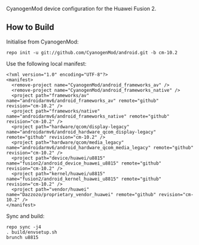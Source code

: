 CyanogenMod device configuration for the Huawei Fusion 2.

How to Build
---------------

Initialise from CyanogenMod:

    repo init -u git://github.com/CyanogenMod/android.git -b cm-10.2

Use the following local manifest:

    <?xml version="1.0" encoding="UTF-8"?>
    <manifest>
      <remove-project name="CyanogenMod/android_frameworks_av" />
      <remove-project name="CyanogenMod/android_frameworks_native" />
      <project path="frameworks/av" name="androidarmv6/android_frameworks_av" remote="github" revision="cm-10.2" />
      <project path="frameworks/native" name="androidarmv6/android_frameworks_native" remote="github" revision="cm-10.2" />
      <project path="hardware/qcom/display-legacy" name="androidarmv6/android_hardware_qcom_display-legacy" remote="github" revision="cm-10.2" />
      <project path="hardware/qcom/media_legacy" name="androidarmv6/android_hardware_qcom_media_legacy" remote="github" revision="cm-10.2" />
      <project path="device/huawei/u8815" name="fusion2/android_device_huawei_u8815" remote="github" revision="cm-10.2" />
      <project path="kernel/huawei/u8815" name="fusion2/android_kernel_huawei_u8815" remote="github" revision="cm-10.2" />
      <project path="vendor/huawei" name="Dazzozo/proprietary_vendor_huawei" remote="github" revision="cm-10.2" />
    </manifest>

Sync and build:

    repo sync -j4
    . build/envsetup.sh
    brunch u8815
